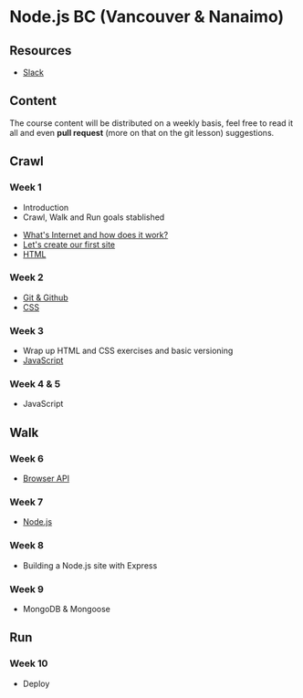 # Node.js BC (Vancouver & Nanaimo)

## Resources
* [Slack](http://nodebcjan6.slack.com)

## Content
The course content will be distributed on a weekly basis, feel free to read it all and even **pull request** (more on that on the git lesson) suggestions.

## Crawl
### Week 1
- Introduction
- Crawl, Walk and Run goals stablished
* [What's Internet and how does it work?](internet.md)
* [Let's create our first site](first-site.md)
* [HTML](html.md)

### Week 2
* [Git & Github](git.md)
* [CSS](css.md)

### Week 3
* Wrap up HTML and CSS exercises and basic versioning
* [JavaScript](javascript.md)

### Week 4 & 5
* JavaScript

## Walk
### Week 6
* [Browser API](browserapi.md)

### Week 7
* [Node.js](nodejs.md)

### Week 8
* Building a Node.js site with Express

### Week 9
* MongoDB & Mongoose

## Run
### Week 10
* Deploy

